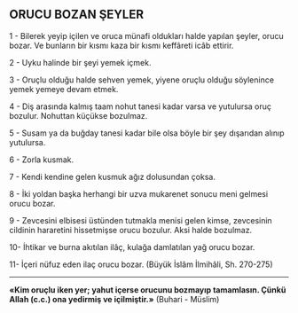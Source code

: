 ## ORUCU BOZAN ŞEYLER

1 - Bilerek yeyip içilen ve oruca münafi oldukları halde yapılan şeyler, orucu bozar. Ve bunların bir kısmı kaza bir kısmı keffâreti icâb ettirir.

2 - Uyku halinde bir şeyi yemek içmek.

3 - Oruçlu olduğu halde sehven yemek, yi­yene oruçlu olduğu söylenince yemek yemeye
devam etmek.

4 - Diş arasında kalmış taam nohut tanesi kadar varsa ve yutulursa oruç bozulur. Nohut­tan küçükse bozulmaz.

5 - Susam ya da buğday tanesi kadar bi­le olsa böyle bir şey dışarıdan alınıp yutulursa.

6 - Zorla kusmak.

7 - Kendi kendine gelen kusmuk ağız do­lusundan çoksa.

8 - İki yoldan başka herhangi bir uzva mukarenet sonucu meni gelmesi orucu bozar.

9 - Zevcesini elbisesi üstünden tutmakla menisi gelen kimse, zevcesinin cildinin harare­tini hissetmişse orucu bozulur. Aksi halde bo­zulmaz.

10- İhtikar ve burna akıtılan ilâç, kulağa damlatılan yağ orucu bozar.

11- İçeri nüfuz eden ilaç orucu bozar. (Büyük İslâm İlmihâli, Sh. 270-275)

***

**«Kim oruçlu iken yer; yahut içerse orucunu bozmayıp tamamlasın. Çünkü Allah (c.c.) ona yedirmiş ve içilmiştir.»** (Buhari - Müslim)
